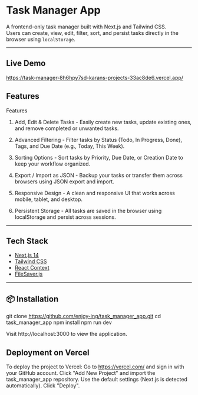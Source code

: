 # Task Manager App

A frontend-only task manager built with Next.js and Tailwind CSS.  
Users can create, view, edit, filter, sort, and persist tasks directly in the browser using `localStorage`.

---
## Live Demo

https://task-manager-8h6hpy7sd-karans-projects-33ac8de6.vercel.app/

## Features

Features
1. Add, Edit & Delete Tasks - Easily create new tasks, update existing ones, and remove completed or unwanted tasks.

2. Advanced Filtering - Filter tasks by Status (Todo, In Progress, Done), Tags, and Due Date (e.g., Today, This Week).

3. Sorting Options - Sort tasks by Priority, Due Date, or Creation Date to keep your workflow organized.

4. Export / Import as JSON - Backup your tasks or transfer them across browsers using JSON export and import.

5. Responsive Design - A clean and responsive UI that works across mobile, tablet, and desktop.

6. Persistent Storage - All tasks are saved in the browser using localStorage and persist across sessions.

---

## Tech Stack

- [Next.js 14](https://nextjs.org/)
- [Tailwind CSS](https://tailwindcss.com/)
- [React Context](https://reactjs.org/docs/context.html)
- [FileSaver.js](https://www.npmjs.com/package/file-saver)
---

## 📦 Installation

git clone https://github.com/enjoy-ing/task_manager_app.git
cd task_manager_app
npm install
npm run dev

Visit http://localhost:3000 to view the application.

## Deployment on Vercel
To deploy the project to Vercel:
Go to https://vercel.com/ and sign in with your GitHub account.
Click "Add New Project" and import the task_manager_app repository.
Use the default settings (Next.js is detected automatically).
Click "Deploy".
